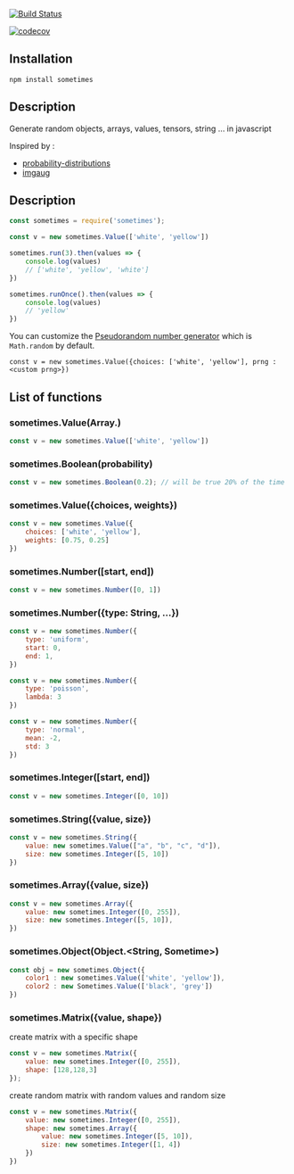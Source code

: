 [![Build Status](https://travis-ci.org/piercus/sometimes.svg?branch=master)](https://travis-ci.org/piercus/sometimes)

[![codecov](https://codecov.io/gh/piercus/sometimes/branch/master/graph/badge.svg)](https://codecov.io/gh/piercus/sometimes)

## Installation

```
npm install sometimes
```

## Description

Generate random objects, arrays, values, tensors, string ... in javascript

Inspired by :
* [probability-distributions](https://github.com/Mattasher/probability-distributions)
* [imgaug](https://github.com/aleju/imgaug)

## Description

```javascript
const sometimes = require('sometimes');

const v = new sometimes.Value(['white', 'yellow'])

sometimes.run(3).then(values => {
	console.log(values)
	// ['white', 'yellow', 'white']
})

sometimes.runOnce().then(values => {
	console.log(values)
	// 'yellow'
})
```

You can customize the [Pseudorandom number generator](https://en.wikipedia.org/wiki/Pseudorandom_number_generator) which is `Math.random` by default.

```
const v = new sometimes.Value({choices: ['white', 'yellow'], prng : <custom prng>})
```

## List of functions


### sometimes.Value(Array.<Choice>)

```javascript
const v = new sometimes.Value(['white', 'yellow'])
```

### sometimes.Boolean(probability)

```javascript
const v = new sometimes.Boolean(0.2); // will be true 20% of the time
```
### sometimes.Value({choices, weights})

```javascript
const v = new sometimes.Value({
	choices: ['white', 'yellow'],
	weights: [0.75, 0.25]
})
```

### sometimes.Number([start, end])

```javascript
const v = new sometimes.Number([0, 1])
```
### sometimes.Number({type: String, ...})

```javascript
const v = new sometimes.Number({
	type: 'uniform',
	start: 0,
	end: 1,
})
```

```javascript
const v = new sometimes.Number({
	type: 'poisson',
	lambda: 3
})
```

```javascript
const v = new sometimes.Number({
	type: 'normal',
	mean: -2,
	std: 3
})
```

### sometimes.Integer([start, end])

```javascript
const v = new sometimes.Integer([0, 10])

```
### sometimes.String({value, size})

```javascript
const v = new sometimes.String({
	value: new sometimes.Value(["a", "b", "c", "d"]),
	size: new sometimes.Integer([5, 10])
})
```

### sometimes.Array({value, size})

```javascript
const v = new sometimes.Array({
	value: new sometimes.Integer([0, 255]),
	size: new sometimes.Integer([5, 10]),
})
```

### sometimes.Object(Object.<String, Sometime>)

```javascript
const obj = new sometimes.Object({
	color1 : new sometimes.Value(['white', 'yellow']),
	color2 : new Sometimes.Value(['black', 'grey'])
})
```

### sometimes.Matrix({value, shape})

create matrix with a specific shape

```javascript
const v = new sometimes.Matrix({
	value: new sometimes.Integer([0, 255]),
	shape: [128,128,3]
});
```

create random matrix with random values and random size

```javascript
const v = new sometimes.Matrix({
	value: new sometimes.Integer([0, 255]),
	shape: new sometimes.Array({
		value: new sometimes.Integer([5, 10]),
		size: new sometimes.Integer([1, 4])
	})
})
```